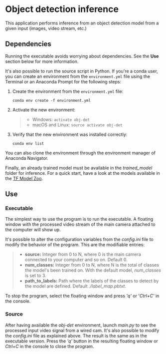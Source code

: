 # Object detection inference

This application performs inference from an object detection model from a given input (images, video stream, etc.)

## Dependencies

Running the executable avoids worrying about dependencies. See the **Use** section below for more information.

It's also possible to run the source script in Python. If you're a conda user, you can create an environment from the ```environment.yml``` file using the Terminal or an Anaconda Prompt for the following steps:

1. Create the environment from the ```environment.yml``` file:

    ```conda env create -f environment.yml```
2. Activate the new environment:
    > * Windows: ```activate obj-det```
    > * macOS and Linux: ```source activate obj-det``` 

3. Verify that the new environment was installed correctly:

    ```conda env list```
    
You can also clone the environment through the environment manager of Anaconda Navigator.

Finally, an already trained model must be available in the *trained_model* folder for inference. For a quick start, have a look at the models available in the [TF Model Zoo](https://github.com/tensorflow/models/blob/master/research/object_detection/g3doc/detection_model_zoo.md).

## Use

### Executable

The simplest way to use the program is to run the executable. A floating window with the processed video stream of the main camera attached to the computer will show up.

It's possible to alter the configuration variables from the *config.ini* file to modify the behavior of the program. This are the modifiable entries:
> * **source:** Integer from 0 to N, where 0 is the main camera connected to your computer and so on. Default 0.
> * **num_classes:** Integer from 0 to N, where N is the total of classes the model's been trained on. With the default model, *num_classes* is set to 3.
> * **path_to_labels:** Path where the labels of the classes to detect by the model are defined. Default *./label_map.pbtxt*.

To stop the program, select the floating window and press *'q'* or '*Ctrl+C'* in the console.

### Source

After having available the *obj-det* environment, launch *main.py* to see the processed input video signal from a wired cam. It's also possible to modify the *config.ini* file as explained above. The result is the same as in the executable version. Press the *'q'* button in the resulting floating window or *Ctrl+C* in the console to close the program.
